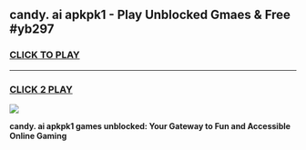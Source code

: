 
## candy. ai apkpk1 - Play Unblocked Gmaes & Free #yb297
<h3>
<a href="https://premium.freeplayer.one?title=candy._ai_apkpk1&ref=03M">CLICK TO PLAY</a></h3>
<hr>

<h3>
<a href="https://premium.freeplayer.one?title=candy._ai_apkpk1&ref=03M">CLICK 2 PLAY</a>
  
</h3>

<a href="https://premium.freeplayer.one?title=candy._ai_apkpk1&ref=03M"><img src="https://clearcache.store/games.png"></a>


**candy. ai apkpk1 games unblocked: Your Gateway to Fun and Accessible Online Gaming**
